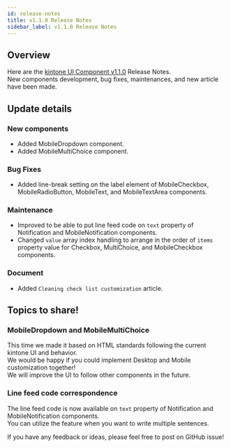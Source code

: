 ```yaml
---
id: release-notes
title: v1.1.0 Release Notes
sidebar_label: v1.1.0 Release Notes
---
```


## Overview

Here are the [kintone UI Component v1.1.0](https://github.com/kintone-labs/kintone-ui-component/releases/tag/v1.1.0) Release Notes.<br>
New components development, bug fixes, maintenances, and new article have been made.

## Update details
### New components
- Added MobileDropdown component.
- Added MobileMultiChoice component.

### Bug Fixes
- Added line-break setting on the label element of MobileCheckbox, MobileRadioButton, MobileText, and MobileTextArea components.

### Maintenance
- Improved to be able to put line feed code on `text` property of Notification and MobileNotification components.
- Changed `value` array index handling to arrange in the order of `items` property value for Checkbox, MultiChoice, and MobileCheckbox components.

### Document
- Added `Cleaning check list customization` article.

## Topics to share!
### MobileDropdown and MobileMultiChoice
This time we made it based on HTML standards following the current kintone UI and behavior.<br>
We would be happy if you could implement Desktop and Mobile customization together!<br>
We will improve the UI to follow other components in the future.

### Line feed code correspondence
The line feed code is now available on `text` property of Notification and MobileNotification components.<br>
You can utilize the feature when you want to write multiple sentences.

If you have any feedback or ideas, please feel free to post on GitHub issue!
